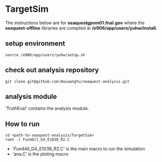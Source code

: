 # TargetSim

The instructions below are for **seaquestgpvm01.fnal.gov** where the **seaquest-offline** libraries are compiled at **/e906/app/users/yuhw/install**.

## setup environment
```
source /e906/app/users/yuhw/setup.sh
```

## check out analysis repository
```
git clone git@github.com:HaiwangYu/seaquest-analysis.git
```

## analysis module
'TruthEval' contains the analysis module.


## How to run
```
cd <path-to-seaquest-analysis/TargetSim>
root -l Fun4All_G4_E1039_R2.C
```

- 'Fun4All_G4_E1039_R2.C' is the main macro to run the simulation
- 'ana.C' is the ploting macro
